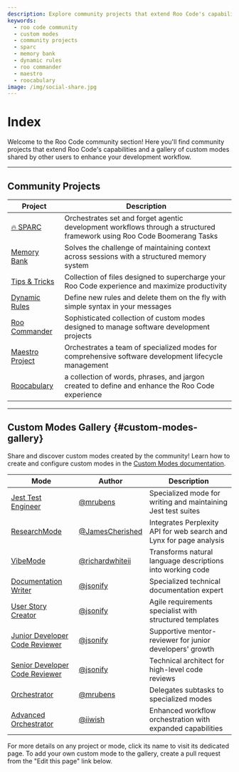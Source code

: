 ```yaml
---
description: Explore community projects that extend Roo Code's capabilities and discover custom modes shared by developers to enhance your workflow
keywords:
  - roo code community
  - custom modes
  - community projects
  - sparc
  - memory bank
  - dynamic rules
  - roo commander
  - maestro
  - roocabulary
image: /img/social-share.jpg
---
```


# Index

Welcome to the Roo Code community section! Here you'll find community projects that extend Roo Code's capabilities and a gallery of custom modes shared by other users to enhance your development workflow.

---

## Community Projects

| Project | Description |
|---------|-------------|
| [🔥 SPARC](/community/sparc) | Orchestrates set and forget agentic development workflows through a structured framework using Roo Code Boomerang Tasks |
| [Memory Bank](/community/memory-bank) | Solves the challenge of maintaining context across sessions with a structured memory system |
| [Tips & Tricks](/community/tips-and-tricks) | Collection of files designed to supercharge your Roo Code experience and maximize productivity |
| [Dynamic Rules](/community/dynamic-rules) | Define new rules and delete them on the fly with simple syntax in your messages |
| [Roo Commander](/community/roo-commander) | Sophisticated collection of custom modes designed to manage software development projects |
| [Maestro Project](/community/maestro) | Orchestrates a team of specialized modes for comprehensive software development lifecycle management |
| [Roocabulary](/community/roocabulary) | a collection of words, phrases, and jargon created to define and enhance the Roo Code experience |

---

## Custom Modes Gallery {#custom-modes-gallery}

Share and discover custom modes created by the community! Learn how to create and configure custom modes in the [Custom Modes documentation](/features/custom-modes).

| Mode | Author | Description |
|------|--------|-------------|
| [Jest Test Engineer](/community/custom-modes/jest-test-engineer) | [@mrubens](https://github.com/mrubens) | Specialized mode for writing and maintaining Jest test suites |
| [ResearchMode](/community/custom-modes/research-mode) | [@JamesCherished](https://github.com/James-Cherished-Inc/) | Integrates Perplexity API for web search and Lynx for page analysis |
| [VibeMode](/community/custom-modes/vibe-mode) | [@richardwhiteii](https://github.com/richardwhiteii) | Transforms natural language descriptions into working code |
| [Documentation Writer](/community/custom-modes/documentation-writer) | [@jsonify](https://github.com/jsonify) | Specialized technical documentation expert |
| [User Story Creator](/community/custom-modes/user-story-creator) | [@jsonify](https://github.com/jsonify) | Agile requirements specialist with structured templates |
| [Junior Developer Code Reviewer](/community/custom-modes/junior-developer-code-reviewer) | [@jsonify](https://github.com/jsonify) | Supportive mentor-reviewer for junior developers' growth |
| [Senior Developer Code Reviewer](/community/custom-modes/senior-developer-code-reviewer) | [@jsonify](https://github.com/jsonify) | Technical architect for high-level code reviews |
| [Orchestrator](/community/custom-modes/orchestrator) | [@mrubens](https://github.com/mrubens) | Delegates subtasks to specialized modes |
| [Advanced Orchestrator](/community/custom-modes/advanced-orchestrator) | [@iiwish](https://github.com/iiwish) | Enhanced workflow orchestration with expanded capabilities |

For more details on any project or mode, click its name to visit its dedicated page. To add your own custom mode to the gallery, create a pull request from the "Edit this page" link below.